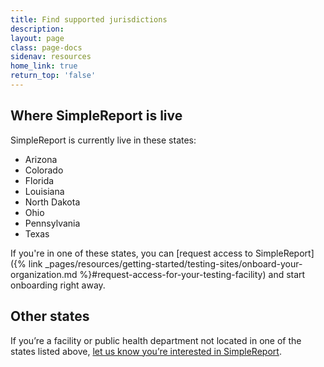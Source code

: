```yaml
---
title: Find supported jurisdictions
description:
layout: page
class: page-docs
sidenav: resources
home_link: true
return_top: 'false'
---
```


## Where SimpleReport is live
SimpleReport is currently live in these states:
- Arizona
- Colorado
- Florida
- Louisiana
- North Dakota
- Ohio
- Pennsylvania
- Texas

If you're in one of these states, you can [request access to SimpleReport]({% link _pages/resources/getting-started/testing-sites/onboard-your-organization.md %}#request-access-for-your-testing-facility) and start onboarding right away.

## Other states
If you’re a facility or public health department not located in one of the states listed above, [let us know you’re interested in SimpleReport](https://airtable.com/shrSICgnay65hoSJa).